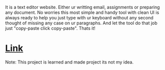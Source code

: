 It is a text editor website.
Either ur writting email, assignments or preparing any document. No worries this most simple and handy tool with clean UI is always ready to help you just type with ur keyboard without any second thought of missing any case on ur paragraphs. And let the tool do that job just "copy-paste click copy-paste". Thats it!

# [**Link**](https://aryan-zartex.github.io/TextUtils-beta/)

Note: This project is learned and made project its not my idea.

